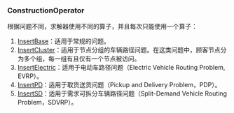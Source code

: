 ### ConstructionOperator

根据问题不同，求解器使用不同的算子，并且每次只能使用一个算子：

1. [InsertBase](InsertBase.md)：适用于常规的问题。
2. [InsertCluster](InsertCluster.md)：适用于节点分组的车辆路径问题。在这类问题中，顾客节点分为多个组，每一组有且仅有一个节点被访问。
3. [InsertElectric](InsertElectric.md)：适用于电动车路径问题（Electric Vehicle Routing Problem, EVRP）。
4. [InsertPD](InsertPD.md)：适用于取货送货问题（Pickup and Delivery Problem，PDP）。
5. [InsertSD](InsertSD.md)：适用于需求可拆分车辆路径问题（Split-Demand Vehicle Routing Problem，SDVRP）。
